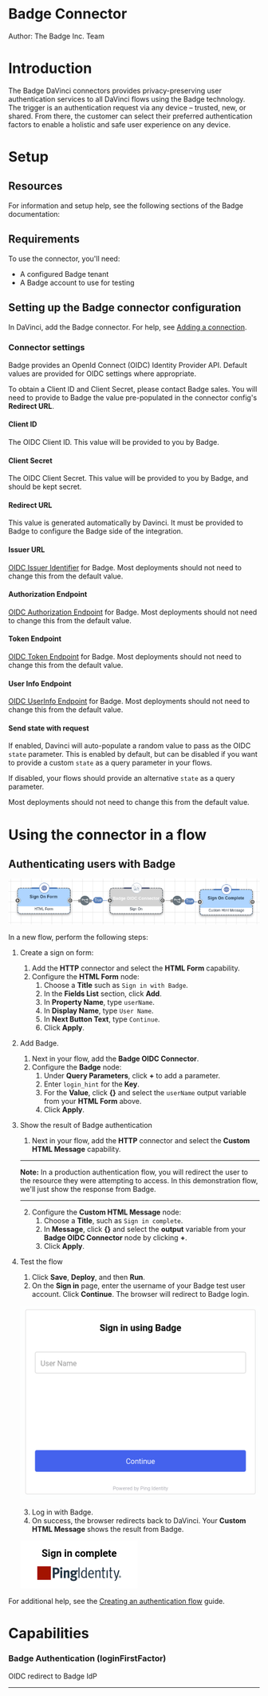 # Badge Connector

Author: The Badge Inc. Team

# Introduction

The Badge DaVinci connectors provides privacy-preserving user authentication
services to all DaVinci flows using the Badge technology. The trigger is an
authentication request via any device – trusted, new, or shared. From there, the
customer can select their preferred authentication factors to enable a holistic and
safe user experience on any device.

# Setup

## Resources

For information and setup help, see the following sections of the Badge
documentation:

## Requirements

To use the connector, you'll need:

- A configured Badge tenant
- A Badge account to use for testing

## Setting up the Badge connector configuration

In DaVinci, add the Badge connector. For help, see
[Adding a connection](https://docs.pingidentity.com/csh?context=davinci_adding_a_connection).

### Connector settings

Badge provides an OpenId Connect (OIDC) Identity Provider API. Default values are provided for OIDC settings where appropriate.

To obtain a Client ID and Client Secret, please contact Badge sales. You will need to provide to Badge the value pre-populated in the connector config's **Redirect URL**.

#### Client ID

The OIDC Client ID. This value will be provided to you by Badge.

#### Client Secret

The OIDC Client Secret. This value will be provided to you by Badge, and should be kept secret.

#### Redirect URL

This value is generated automatically by Davinci. It must be provided to Badge to configure the Badge side of the integration.

#### Issuer URL

[OIDC Issuer Identifier](https://openid.net/specs/openid-connect-core-1_0.html#Terminology) for Badge. Most deployments should not need to change this from the default value.

#### Authorization Endpoint

[OIDC Authorization Endpoint](https://openid.net/specs/openid-connect-core-1_0.html#AuthorizationEndpoint) for Badge. Most deployments should not need to change this from the default value.

#### Token Endpoint

[OIDC Token Endpoint](https://openid.net/specs/openid-connect-core-1_0.html#TokenEndpoint) for Badge. Most deployments should not need to change this from the default value.

#### User Info Endpoint

[OIDC UserInfo Endpoint](https://openid.net/specs/openid-connect-core-1_0.html#UserInfo) for Badge. Most deployments should not need to change this from the default value.

#### Send state with request

If enabled, Davinci will auto-populate a random value to pass as the OIDC `state` parameter. This is enabled by default, but can be disabled if you want to provide a custom `state` as a query parameter in your flows.

If disabled, your flows should provide an alternative `state` as a query parameter.

Most deployments should not need to change this from the default value.

# Using the connector in a flow

## Authenticating users with Badge

![Example Badge connector flow](flow.png)

In a new flow, perform the following steps:

1. Create a sign on form:
   1. Add the **HTTP** connector and select the **HTML Form** capability.
   2. Configure the **HTML Form** node:
      1. Choose a **Title** such as `Sign in with Badge`.
      2. In the **Fields List** section, click **Add**.
      3. In **Property Name**, type `userName`.
      4. In **Display Name**, type `User Name`.
      5. In **Next Button Text**, type `Continue`.
      6. Click **Apply**.
2. Add Badge.
   1. Next in your flow, add the **Badge OIDC Connector**.
   2. Configure the **Badge** node:
      1. Under **Query Parameters**, click **+** to add a parameter.
      2. Enter `login_hint` for the **Key**.
      3. For the **Value**, click **{}** and select the `userName` output
         variable from your **HTML Form** above.
      4. Click **Apply**.
3. Show the result of Badge authentication

   1. Next in your flow, add the **HTTP** connector and select the
      **Custom HTML Message** capability.

   ***

   **Note:** In a production authentication flow, you will redirect the user
   to the resource they were attempting to access. In this demonstration
   flow, we'll just show the response from Badge.

   ***

   2. Configure the **Custom HTML Message** node:
      1. Choose a **Title**, such as `Sign in complete`.
      2. In **Message**, click **{}** and select the **output** variable from
         your **Badge OIDC Connector** node by clicking **+**.
      3. Click **Apply**.

4. Test the flow

   1. Click **Save**, **Deploy**, and then **Run**.
   2. On the **Sign in** page, enter the username of your Badge test user
      account. Click **Continue**. The browser will redirect to Badge login.

   ![Example sign in page](signin.png)

   3. Log in with Badge.
   4. On success, the browser redirects back to DaVinci. Your
      **Custom HTML Message** shows the result from Badge.

   ![Success](success.png)

For additional help, see the
[Creating an authentication flow](https://docs.pingidentity.com/csh?context=davinci_use_cases_creating_an_authentication_flow) guide.

# Capabilities

### Badge Authentication (loginFirstFactor)


OIDC redirect to Badge IdP

---
